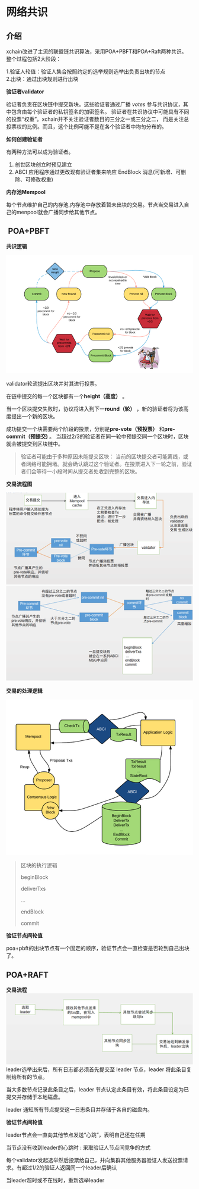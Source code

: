 # 网络共识


## 介绍
xchain改进了主流的联盟链共识算法，采用POA+PBFT和POA+Raft两种共识。
整个过程包括2大阶段：  

1.验证人轮值：验证人集合按照约定的选举规则选举出负责出块的节点  
2.出块：通过出块规则进行出块

**验证者validator**

验证者负责在区块链中提交新块。这些验证者通过广播 *votes* 参与共识协议，其中包含由每个验证者的私钥签名的加密签名。
验证者在共识协议中可能具有不同的投票“权重”。xchain并不关注验证者数目的三分之一或三分之二， 而是关注总投票权的比例。而且，这个比例可能不是在各个验证者中均匀分布的。

**如何创建验证者**

有两种方法可以成为验证者。

1.  创世区块创立时预见建立
1.  ABCI 应用程序通过更改现有验证者集来响应 EndBlock 消息(可新增、可删除、可修改权重)

**内存池Mempool**

每个节点维护自己的内存池,内存池中存放着暂未出块的交易。节点当交易进入自己的menpool就会广播同步给其他节点。



##  POA+PBFT

**共识逻辑**

![](picture/Consensuslogic.png)

validator轮流提出区块并对其进行投票。 

在链中提交的每一个区块都有一个**height（高度）** 。 

当一个区块提交失败时，协议将进入到下一**round（轮）** ，新的验证者将为该高度提出一个新的区块。 

成功提交一个块需要两个阶段的投票，分别是**pre-vote（预投票）** 和**pre-commit（预提交)** 。 当超过2/3的验证者在同一轮中预提交同一个区块时，区块就会被提交到区块链中。

> 验证者可能由于多种原因未能提交区块： 当前的区块提交者可能离线，或者网络可能拥堵。就会确认跳过这个验证者。在投票进入下一轮之前，验证者们会等待一小段时间从提交者处收到完整的区块。

**交易流程图**

  
![](picture/flowchart1.png)
![](picture/flowchart2.png)
  
 
**交易的处理逻辑**

![](picture/Processinglogic.png)

>区块的执行逻辑
>
>beginBlock 
>
>deliverTxs 
>
>  ...
>  
>endBlock 
>
>commit

**验证节点间轮值**

poa+pbft的出块节点有一个固定的顺序，验证节点会一直检查是否轮到自己出块了。

## POA+RAFT

**交易流程**
![](picture/flowchart4.png)
leader选举出来后，所有日志都必须首先提交至 leader 节点，leader 将此条目复制给所有的节点。

当大多数节点记录此条目之后，leader 节点认定此条目有效，将此条目设定为已提交并存储于本地磁盘。

leader 通知所有节点提交这一日志条目并存储于各自的磁盘内。

**验证节点间轮值**

leader节点会一直向其他节点发送“心跳”，表明自己还在任期

当节点没有收到leader的心跳时 : 采取验证人节点间竞争的方式

每个validator发起选举然后投票给自己，并向集群其他服务器验证人发送投票请求。有超过1/2的验证人返回同一个leader后确认

当leader超时或不在线时，重新选举leader

